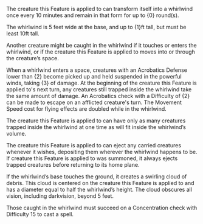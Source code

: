  The creature this Feature is applied to can transform itself into a whirlwind once every 10 minutes and remain in that form for up to {0} round(s).

 The whirlwind is 5 feet wide at the base, and up to {1}ft tall, but must be least 10ft tall.

 Another creature might be caught in the whirlwind if it touches or enters the whirlwind, or if the creature this Feature is applied to moves into or through the creature’s space.

 When a whirlwind enters a space, creatures with an Acrobatics Defense lower than {2} become picked up and held suspended in the powerful winds, taking {3} of damage. At the beginning of the creature this Feature is applied to's next turn, any creatures still trapped inside the whirlwind take the same amount of damage. An Acrobatics check with a Difficulty of {2} can be made to escape on an afflicted creature's turn. The Movement Speed cost for flying effects are doubled while in the whirlwind.

 The creature this Feature is applied to can have only as many creatures trapped inside the whirlwind at one time as will fit inside the whirlwind’s volume.

 The creature this Feature is applied to can eject any carried creatures whenever it wishes, depositing them wherever the whirlwind happens to be. If creature this Feature is applied to was summoned, it always ejects trapped creatures before returning to its home plane.

 If the whirlwind’s base touches the ground, it creates a swirling cloud of debris. This cloud is centered on the creature this Feature is applied to and has a diameter equal to half the whirlwind’s height. The cloud obscures all vision, including darkvision, beyond 5 feet.

 Those caught in the whirlwind must succeed on a Concentration check with Difficulty 15 to cast a spell.